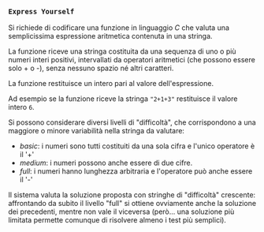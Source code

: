### `Express Yourself`

Si richiede di codificare una funzione in linguaggio *C* che valuta una
semplicissima espressione aritmetica contenuta in una stringa.

La funzione riceve una stringa <expr> costituita da una sequenza
di uno o più numeri interi positivi, intervallati da operatori
aritmetici (che possono essere solo + o -), senza nessuno spazio
né altri caratteri.

La funzione restituisce un intero pari al valore
dell'espressione.

Ad esempio se la funzione riceve la stringa `"2+1+3"` restituisce
il valore intero `6`.

Si possono considerare diversi livelli di "difficoltà", che
corrispondono a una maggiore o minore variabilità nella stringa
da valutare: 

- *basic*: i numeri sono tutti costituiti da una sola cifra e
l'unico operatore è il '+' 
- *medium*: i numeri possono anche essere di due cifre.  
- *full*: i numeri hanno lunghezza arbitraria e l'operatore può
anche essere il '-'

Il sistema valuta la soluzione proposta con stringhe di
"difficoltà" crescente: affrontando da subito il livello "full"
si ottiene ovviamente anche la soluzione dei precedenti, mentre
non vale il viceversa (però... una soluzione più limitata
permette comunque di risolvere almeno i test più semplici).
